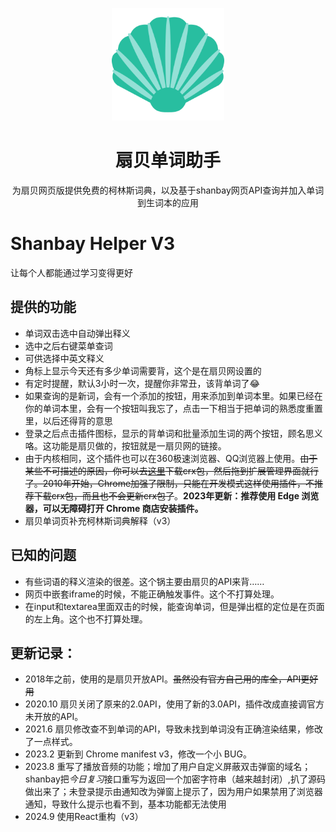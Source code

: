 <p align="center">
  <img width="180" src="./src/public/logo.svg" alt="扇贝单词助手">
  <h1 align="center">扇贝单词助手</h1>
  <p align="center">为扇贝网页版提供免费的柯林斯词典，以及基于shanbay网页API查询并加入单词到生词本的应用</p>
</p>

# Shanbay Helper V3

让每个人都能通过学习变得更好

## 提供的功能
- 单词双击选中自动弹出释义
- 选中之后右键菜单查词
- 可供选择中英文释义
- 角标上显示今天还有多少单词需要背，这个是在扇贝网设置的
- 有定时提醒，默认3小时一次，提醒你非常丑，该背单词了😂
- 如果查询的是新词，会有一个添加的按钮，用来添加到单词本里。如果已经在你的单词本里，会有一个按钮叫我忘了，点击一下相当于把单词的熟悉度重置里，以后还得背的意思
- 登录之后点击插件图标，显示的背单词和批量添加生词的两个按钮，顾名思义咯。这功能是扇贝做的，按钮就是一扇贝网的链接。
- 由于内核相同，这个插件也可以在360极速浏览器、QQ浏览器上使用。~~由于某些不可描述的原因，你可以去[这里](https://github.com/maicss/chrome-shanbay-v2/releases)下载crx包，然后拖到扩展管理界面就行了。2010年开始，Chrome加强了限制，只能在开发模式这样使用插件，不推荐下载crx包，而且也不会更新crx包了~~。**2023年更新：推荐使用 Edge 浏览器，可以无障碍打开 Chrome 商店安装插件。**
- 扇贝单词页补充柯林斯词典解释（v3）

## 已知的问题

- 有些词语的释义渲染的很差。这个锅主要由扇贝的API来背……
- 网页中嵌套iframe的时候，不能正确触发事件。这个不打算处理。
- 在input和textarea里面双击的时候，能查询单词，但是弹出框的定位是在页面的左上角。这个也不打算处理。

## 更新记录：
- 2018年之前，使用的是扇贝开放API。~~虽然没有官方自己用的库全，API更好用~~
- 2020.10 扇贝关闭了原来的2.0API，使用了新的3.0API，插件改成直接调官方未开放的API。
- 2021.6 扇贝修改查不到单词的API，导致未找到单词没有正确渲染结果，修改了一点样式。
- 2023.2 更新到 Chrome manifest v3，修改一个小 BUG。
- 2023.8 重写了播放音频的功能；增加了用户自定义屏蔽双击弹窗的域名；shanbay把*今日复习*接口重写为返回一个加密字符串（越来越封闭）,扒了源码做出来了；未登录提示由通知改为弹窗上提示了，因为用户如果禁用了浏览器通知，导致什么提示也看不到，基本功能都无法使用
- 2024.9 使用React重构（v3）
